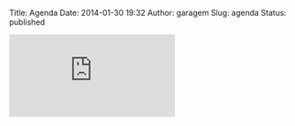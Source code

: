 Title: Agenda
Date: 2014-01-30 19:32
Author: garagem
Slug: agenda
Status: published

<div class="iframes">
<iframe src="https://www.google.com/calendar/embed?title=GaragemHacker&amp;showPrint=0&amp;showTabs=0&amp;showCalendars=0&amp;showTz=0&amp;height=350&amp;wkst=1&amp;bgcolor=%23009900&amp;src=ouccvclt0pniqjgv77hne7h97k%40group.calendar.google.com&amp;color=%23125A12&amp;ctz=America%2FSao_Paulo" style=" border-width:0 " frameborder="0" scrolling="no"></iframe>
</div>
